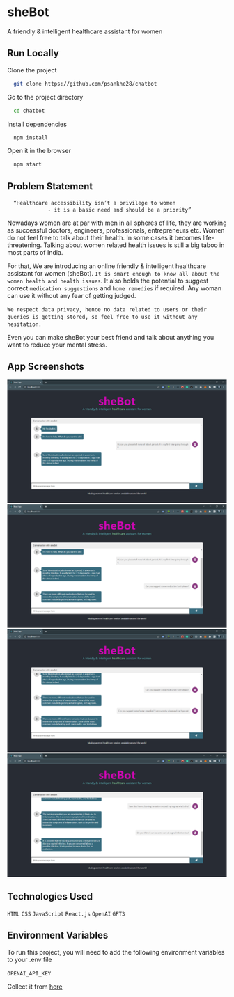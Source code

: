 # sheBot

A friendly & intelligent healthcare assistant for women


## Run Locally

Clone the project

```bash
  git clone https://github.com/psankhe28/chatbot
```

Go to the project directory

```bash
  cd chatbot
```

Install dependencies

```bash
  npm install
```

Open it in the browser

```bash
  npm start
```

## Problem Statement

```http
  “Healthcare accessibility isn’t a privilege to women
             - it is a basic need and should be a priority”
```

Nowadays women are at par with men in all spheres of life, they are working as
successful doctors, engineers, professionals, entrepreneurs etc. Women do not feel free
to talk about their health. In some cases it becomes life-threatening. Talking about
women related health issues is still a big taboo in most parts of India.

For that, We are introducing an online friendly & intelligent healthcare assistant for women (sheBot). `It is smart enough to know all about the women health and health issues`. It also holds the potential to suggest correct `medication suggestions` and `home remedies` if required. Any woman can use it without any fear of getting judged.

`We respect data privacy, hence no data related to users or their queries is getting stored, so feel free to use it without any hesitation.`

Even you can make sheBot your best friend and talk about anything you want to reduce your mental stress. 
## App Screenshots

![App Screenshot 1](./src/assests/sheBot-1.png)
![App Screenshot 2](./src/assests/sheBot-2.png)
![App Screenshot 3](./src/assests/sheBot-3.png)
![App Screenshot 4](./src/assests/sheBot-4.png)


## Technologies Used
`HTML`
`CSS`
`JavaScript`
`React.js`
`OpenAI`
`GPT3`




## Environment Variables

To run this project, you will need to add the following environment variables to your .env file

`OPENAI_API_KEY`

Collect it from [here](https://openai.com/)


